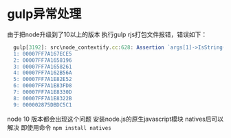 # gulp异常处理

由于把node升级到了10以上的版本 执行gulp rjs打包文件报错，错误如下：
```js
  gulp[3192]: src\node_contextify.cc:628: Assertion `args[1]->IsString()' failed.
  1: 00007FF7A167ECE5
  2: 00007FF7A1658196
  3: 00007FF7A1658261
  4: 00007FF7A162B56A
  5: 00007FF7A1E82E52
  6: 00007FF7A1E83FD8
  7: 00007FF7A1E8330D
  8: 00007FF7A1E8322B
  9: 000002875DBDC5C1
```
node 10 版本都会出现这个问题
安装node.js的原生javascript模块 natives后可以解决
即使用命令 `npm install natives`
